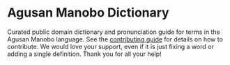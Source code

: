 
# Agusan Manobo Dictionary

Curated public domain dictionary and pronunciation guide for terms in the Agusan Manobo language. See the [contributing guide](https://github.com/drumworkteam/term/blob/make/.github/contributing.md) for details on how to contribute. We would love your support, even if it is just fixing a word or adding a single definition. Thank you for all your help!